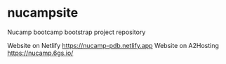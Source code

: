 # nucampsite

Nucamp bootcamp bootstrap project repository

Website on Netlify <https://nucamp-pdb.netlify.app>
Website on A2Hosting <https://nucamp.6gs.io/>
